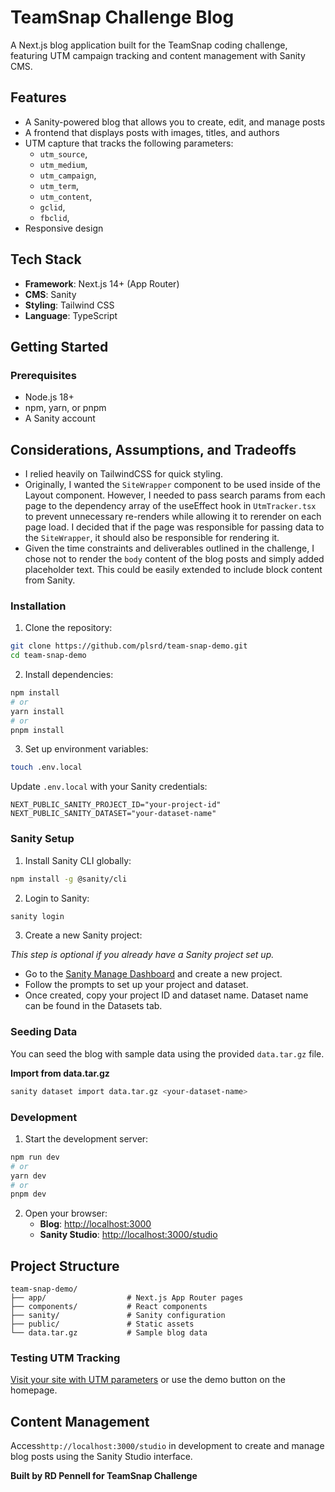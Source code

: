 # TeamSnap Challenge Blog

A Next.js blog application built for the TeamSnap coding challenge, featuring UTM campaign tracking and content management with Sanity CMS.

## Features

- A Sanity-powered blog that allows you to create, edit, and manage posts
- A frontend that displays posts with images, titles, and authors
- UTM capture that tracks the following parameters:
  - `utm_source`,
  - `utm_medium`,
  - `utm_campaign`,
  - `utm_term`,
  - `utm_content`,
  - `gclid`,
  - `fbclid`,
- Responsive design

## Tech Stack

- **Framework**: Next.js 14+ (App Router)
- **CMS**: Sanity
- **Styling**: Tailwind CSS
- **Language**: TypeScript

## Getting Started

### Prerequisites

- Node.js 18+
- npm, yarn, or pnpm
- A Sanity account

## Considerations, Assumptions, and Tradeoffs

- I relied heavily on TailwindCSS for quick styling.
- Originally, I wanted the `SiteWrapper` component to be used inside of the Layout component. However, I needed to pass search params from each page to the dependency array of the useEffect hook in `UtmTracker.tsx` to prevent unnecessary re-renders while allowing it to rerender on each page load. I decided that if the page was responsible for passing data to the `SiteWrapper`, it should also be responsible for rendering it.
- Given the time constraints and deliverables outlined in the challenge, I chose not to render the `body` content of the blog posts and simply added placeholder text. This could be easily extended to include block content from Sanity.

### Installation

1. Clone the repository:

```bash
git clone https://github.com/plsrd/team-snap-demo.git
cd team-snap-demo
```

2. Install dependencies:

```bash
npm install
# or
yarn install
# or
pnpm install
```

3. Set up environment variables:

```bash
touch .env.local
```

Update `.env.local` with your Sanity credentials:

```
NEXT_PUBLIC_SANITY_PROJECT_ID="your-project-id"
NEXT_PUBLIC_SANITY_DATASET="your-dataset-name"
```

### Sanity Setup

1. Install Sanity CLI globally:

```bash
npm install -g @sanity/cli
```

2. Login to Sanity:

```bash
sanity login
```

3. Create a new Sanity project:

_This step is optional if you already have a Sanity project set up._

- Go to the [Sanity Manage Dashboard](https://www.sanity.io/manage) and create a new project.
- Follow the prompts to set up your project and dataset.
- Once created, copy your project ID and dataset name. Dataset name can be found in the Datasets tab.

### Seeding Data

You can seed the blog with sample data using the provided `data.tar.gz` file.

**Import from data.tar.gz**

```bash
sanity dataset import data.tar.gz <your-dataset-name>
```

### Development

1. Start the development server:

```bash
npm run dev
# or
yarn dev
# or
pnpm dev
```

2. Open your browser:
   - **Blog**: [http://localhost:3000](http://localhost:3000)
   - **Sanity Studio**: [http://localhost:3000/studio](http://localhost:3000/studio)

## Project Structure

```
team-snap-demo/
├── app/                  # Next.js App Router pages
├── components/           # React components
├── sanity/               # Sanity configuration
├── public/               # Static assets
└── data.tar.gz           # Sample blog data
```

### Testing UTM Tracking

[Visit your site with UTM parameters](http://localhost:3000?utm_source=google&utm_medium=cpc&utm_campaign=spring-sale) or use the demo button on the homepage.

## Content Management

Access`http://localhost:3000/studio` in development to create and manage blog posts using the Sanity Studio interface.

**Built by RD Pennell for TeamSnap Challenge**
